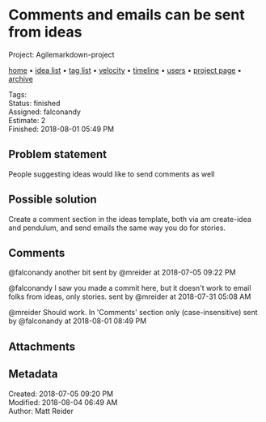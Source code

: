 # Comments and emails can be sent from ideas

Project: Agilemarkdown-project

[home](../index.md) • [idea list](../ideas.md) • [tag list](../tags.md) • [velocity](../velocity.md) • [timeline](../timeline.md) • [users](../users.md) • [project page](../agilemarkdown-project.md) • [archive](archive.md)

Tags:   
Status: finished  
Assigned: falconandy  
Estimate: 2  
Finished: 2018-08-01 05:49 PM  

## Problem statement

People suggesting ideas would like to send comments as well

## Possible solution

Create a comment section in the ideas template, both via am create-idea and pendulum, and send emails the same way you do for stories.

## Comments

@falconandy another bit
sent by @mreider at 2018-07-05 09:22 PM

@falconandy I saw you made a commit here, but it doesn't work to email folks from ideas, only stories.
sent by @mreider at 2018-07-31 05:08 AM

@mreider Should work. In 'Comments' section only (case-insensitive)
sent by @falconandy at 2018-08-01 08:49 PM

## Attachments


## Metadata

Created: 2018-07-05 09:20 PM  
Modified: 2018-08-04 06:49 AM  
Author: Matt Reider  
